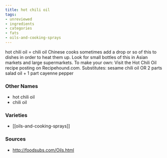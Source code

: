 ```yaml
---
title: hot chili oil
tags:
- unreviewed
- ingredients
- categories
- fats
- oils-and-cooking-sprays
---
```

hot chili oil = chili oil Chinese cooks sometimes add a drop or so of this to dishes in order to heat them up. Look for small bottles of this in Asian markets and large supermarkets. To make your own: Visit the Hot Chili Oil recipe posting on Recipehound.com. Substitutes: sesame chili oil OR 2 parts salad oil + 1 part cayenne pepper

### Other Names

* hot chili oil
* chili oil

### Varieties

* [[oils-and-cooking-sprays]]

### Sources
* http://foodsubs.com/Oils.html
